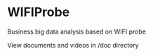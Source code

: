 # WIFIProbe
Business big data analysis based on WIFI probe

View documents and videos in /doc directory
